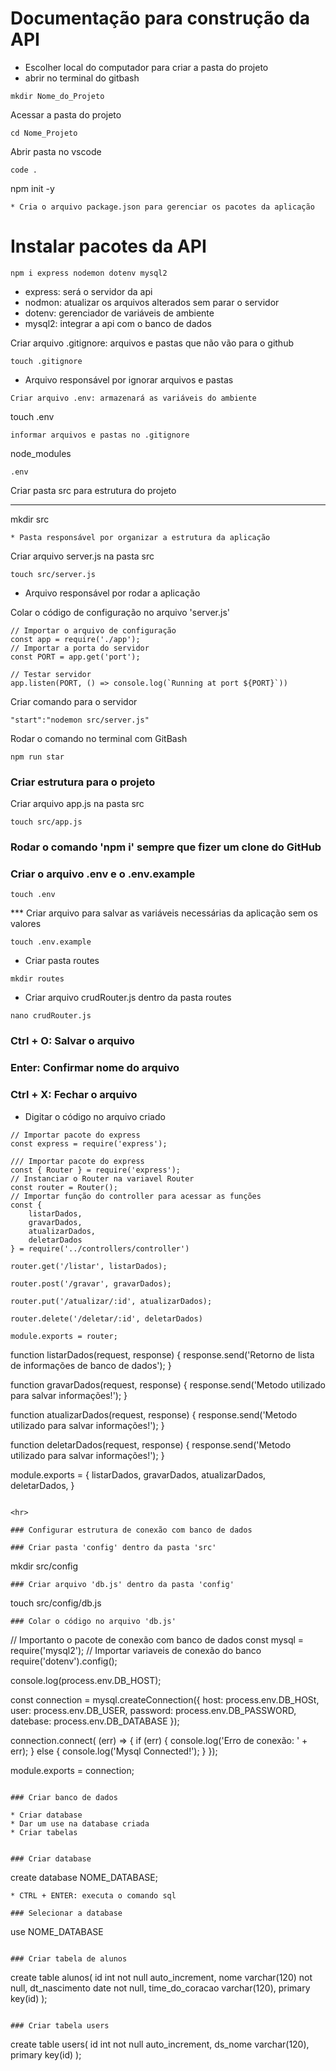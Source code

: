 # Documentação para construção da API
* Escolher local do computador para criar a pasta do projeto
* abrir no terminal do gitbash

```
mkdir Nome_do_Projeto
```
Acessar a pasta do projeto
```
cd Nome_Projeto
```
Abrir pasta no vscode
```
code .
```
npm init -y
```
* Cria o arquivo package.json para gerenciar os pacotes da aplicação
```
# Instalar pacotes da API
```
npm i express nodemon dotenv mysql2
```
* express: será o servidor da api
* nodmon: atualizar os arquivos alterados sem parar o servidor
* dotenv: gerenciador de variáveis de ambiente
* mysql2: integrar a api com o banco de dados

Criar arquivo .gitignore: arquivos e pastas que não vão para o github
```
touch .gitignore
```
* Arquivo responsável por ignorar arquivos e pastas
```
Criar arquivo .env: armazenará as variáveis do ambiente
```
touch .env
```
informar arquivos e pastas no .gitignore
```
node_modules
```
.env
```
Criar pasta src para estrutura do projeto
***
mkdir src
```
* Pasta responsável por organizar a estrutura da aplicação
```
Criar arquivo server.js na pasta src
```
touch src/server.js
```
* Arquivo responsável por rodar a aplicação 

Colar o código de configuração no arquivo 'server.js'
```
// Importar o arquivo de configuração
const app = require('./app');
// Importar a porta do servidor
const PORT = app.get('port');

// Testar servidor 
app.listen(PORT, () => console.log(`Running at port ${PORT}`))
```

Criar comando para o servidor
```
"start":"nodemon src/server.js"
```

Rodar o comando no terminal com GitBash
```
npm run star
```

### Criar estrutura para o projeto

Criar arquivo app.js na pasta src
```
touch src/app.js
```

### Rodar o comando 'npm i' sempre que fizer um clone do GitHub

### Criar o arquivo .env e o .env.example

```
touch .env
```
*** Criar arquivo para salvar as variáveis necessárias da aplicação sem os valores
```
touch .env.example
```

* Criar pasta routes
```
mkdir routes
```
* Criar arquivo crudRouter.js dentro da pasta routes
```
nano crudRouter.js
```
### Ctrl + O: Salvar o arquivo
### Enter: Confirmar nome do arquivo
### Ctrl + X: Fechar o arquivo

* Digitar o código no arquivo criado
```
// Importar pacote do express
const express = require('express');

/// Importar pacote do express
const { Router } = require('express');
// Instanciar o Router na variavel Router
const router = Router();
// Importar função do controller para acessar as funções
const { 
    listarDados,
    gravarDados,
    atualizarDados,
    deletarDados
} = require('../controllers/controller')

router.get('/listar', listarDados);

router.post('/gravar', gravarDados);

router.put('/atualizar/:id', atualizarDados);

router.delete('/deletar/:id', deletarDados)

module.exports = router;
```

function listarDados(request, response) {
    response.send('Retorno de lista de informações de banco de dados');
}

function gravarDados(request, response) {
    response.send('Metodo utilizado para salvar informações!');
}

function atualizarDados(request, response) {
    response.send('Metodo utilizado para salvar informações!');
}

function deletarDados(request, response) {
    response.send('Metodo utilizado para salvar informações!');
}

module.exports = {
    listarDados,
    gravarDados,
    atualizarDados,
    deletarDados,
}
```

<hr>

### Configurar estrutura de conexão com banco de dados

### Criar pasta 'config' dentro da pasta 'src'
```
mkdir src/config
```
### Criar arquivo 'db.js' dentro da pasta 'config'
```
touch src/config/db.js
```
### Colar o código no arquivo 'db.js'
```
// Importanto o pacote de conexão com banco de dados
const mysql = require('mysql2');
// Importar variaveis de conexão do banco
require('dotenv').config();

console.log(process.env.DB_HOST);

const connection = mysql.createConnection({
    host: process.env.DB_HOSt,
    user: process.env.DB_USER,
    password: process.env.DB_PASSWORD,
    datebase: process.env.DB_DATABASE
});

connection.connect( (err) => {
    if (err) {
        console.log('Erro de conexão: ' + err);
    } else {
        console.log('Mysql Connected!');
    }
});

module.exports = connection;
```

### Criar banco de dados

* Criar database
* Dar um use na database criada
* Criar tabelas


### Criar database
```
create database  NOME_DATABASE;
```
* CTRL + ENTER: executa o comando sql

### Selecionar a database 
```
use NOME_DATABASE
```

### Criar tabela de alunos
```
create table alunos(
    id int not null auto_increment,
    nome varchar(120) not null,
    dt_nascimento date not null,
    time_do_coracao varchar(120),
    primary key(id)
);
```

### Criar tabela users
```
create table users(
    id int not null auto_increment,
    ds_nome varchar(120),
    primary key(id)
);
```